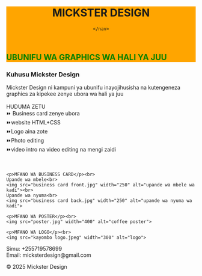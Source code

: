 <!DOCTYPE html>
<html lang="sw">
<head>
  <meta charset="UTF-8">
  <meta name="viewport" content="width=device-width, initial-scale=1.0">
  <title>Mickster Design</title>
  <link rel="stylesheet" href="style.css">
  <title>Logo</title>
  <link rel="icon" href="logo.png">
  
</head>
<body>
<div style="background-color: orange">
  <header>
    <h1>MICKSTER DESIGN</h1>
    <nav>
      
    </nav>
    
  </header>

  <section class="banner">
    <h2 style="color:green">UBUNIFU WA GRAPHICS WA HALI YA JUU </h2>
    </div>
  </section>

  <section class="about">
    <h3>Kuhusu Mickster Design</h3>
    <p>Mickster Design ni kampuni ya ubunifu inayojihusisha na kutengeneza graphics za kipekee zenye ubora wa hali ya juu<br><br>
    HUDUMA ZETU<br>
     ⏩ Business card zenye ubora<br>
     ⏩website HTML+CSS<br>
     ⏩Logo aina zote <br>
     ⏩Photo editing<br>
     ⏩video intro na video editing na mengi zaidi </p><br>
     
    <p>MFANO WA BUSINESS CARD</p><br>
    Upande wa mbele<br>
    <img src="business card front.jpg" width="250" alt="upande wa mbele wa kadi"><br>
    Upande wa nyuma<br>
    <img src="business card back.jpg" width="250" alt="upande wa nyuma wa kadi">
    
    <p>MFANO WA POSTER</p><br>
    <img src="poster.jpg" width="400" alt="coffee poster">
    
    <p>MFANO WA LOGO</p><br>
    <img src="kayombo logo.jpeg" width="300" alt="logo">
  </section>

  <footer>
    <p>Simu: +255719578699 <br>Email: micksterdesign@gmail.com</p>
    <p>&copy; 2025 Mickster Design</p>
  </footer>

</body>
</html>

